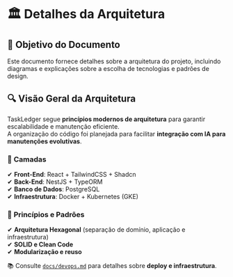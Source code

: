<!-- File: docs/architecture.md -->
# 🏛️ Detalhes da Arquitetura

## 📌 Objetivo do Documento
Este documento fornece detalhes sobre a arquitetura do projeto, incluindo diagramas e explicações sobre a escolha de tecnologias e padrões de design.

## 🔍 Visão Geral da Arquitetura
TaskLedger segue **princípios modernos de arquitetura** para garantir escalabilidade e manutenção eficiente.  
A organização do código foi planejada para facilitar **integração com IA para manutenções evolutivas**.

### 🔹 **Camadas**
✔ **Front-End**: React + TailwindCSS + Shadcn  
✔ **Back-End**: NestJS + TypeORM  
✔ **Banco de Dados**: PostgreSQL  
✔ **Infraestrutura**: Docker + Kubernetes (GKE)  

### 🔹 **Princípios e Padrões**
✔ **Arquitetura Hexagonal** (separação de domínio, aplicação e infraestrutura)  
✔ **SOLID e Clean Code**  
✔ **Modularização e reuso**  

📚 Consulte [`docs/devops.md`](devops.md) para detalhes sobre **deploy e infraestrutura**.